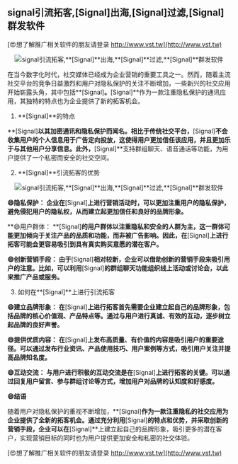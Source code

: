 ## **signal引流拓客,**[Signal]**出海,**[Signal]**过滤,**[Signal]**群发软件**

[😍想了解推广相关软件的朋友请登录 http://www.vst.tw](http://www.vst.tw)

 <center><img src="https://vst.tw/MP4/tuiguang/png/6.png" alt="signal引流拓客,**[Signal]**出海,**[Signal]**过滤,**[Signal]**群发软件"></center>

在当今数字化时代，社交媒体已经成为企业营销的重要工具之一。然而，随着主流社交平台的竞争日益激烈和用户对隐私保护的关注不断增加，一些新兴的社交应用开始崭露头角，其中包括**[Signal]**。**[Signal]**作为一款注重隐私保护的通讯应用，其独特的特点也为企业提供了新的拓客机会。

1. **[Signal]**的特点

**[Signal]**以其加密通讯和隐私保护而闻名。相比于传统社交平台，**[Signal]**不会收集用户的个人信息用于广告定向投放，这使得用户更加信任该应用，并且更加乐于与其他用户分享信息。此外，**[Signal]**支持群组聊天、语音通话等功能，为用户提供了一个私密而安全的社交空间。

2. **[Signal]**引流拓客的优势

 <center><img src="https://vst.tw/MP4/tuiguang/png/0.png" alt="signal引流拓客,**[Signal]**出海,**[Signal]**过滤,**[Signal]**群发软件"></center>

**😄隐私保护： 企业在**[Signal]**上进行营销活动时，可以更加注重用户的隐私保护，避免侵犯用户的隐私权，从而建立起更加信任和良好的品牌形象。**

**😄用户群体： **[Signal]**的用户群体以注重隐私和安全的人群为主，这一群体可能更加倾向于关注产品的品质和功能，而非被广告影响。因此，在**[Signal]**上进行拓客可能会更容易吸引到具有真实购买意愿的潜在客户。**

**😄创新营销手段： 由于**[Signal]**相对较新，企业可以借助创新的营销手段来吸引用户的注意。比如，可以利用**[Signal]**的群组聊天功能组织线上活动或讨论会，以此来推广产品或服务。**

3. 如何在**[Signal]**上进行引流拓客

**😄建立品牌形象： 在**[Signal]**上进行拓客首先需要企业建立起自己的品牌形象，包括品牌的核心价值观、产品特点等。通过与用户进行真诚、有效的互动，逐步树立起品牌的良好声誉。**

**😄提供优质内容： 在**[Signal]**上发布高质量、有价值的内容是吸引用户的重要途径。可以通过发布行业资讯、产品使用技巧、用户案例等方式，吸引用户关注并提高品牌知名度。**

**😄互动交流： 与用户进行积极的互动交流是在**[Signal]**上进行拓客的关键。可以通过回复用户留言、参与群组讨论等方式，增加用户对品牌的认知度和好感度。**

**😄结语**

随着用户对隐私保护的重视不断增加，**[Signal]**作为一款注重隐私的社交应用为企业提供了全新的拓客机会。通过充分利用**[Signal]**的特点和优势，并采取创新的营销手段，企业可以在**[Signal]**上建立起自己的品牌形象，吸引更多的潜在客户，实现营销目标的同时也为用户提供更加安全和私密的社交体验。

[😍想了解推广相关软件的朋友请登录 http://www.vst.tw](http://www.vst.tw)



